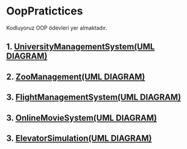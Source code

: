# OopPratictices
Kodluyoruz OOP ödevleri yer almaktadır.

## 1. <a href="https://github.com/serkanozsoz/OopPratictices/tree/master/UmlDiagrams/UniversityManagementSystem">UniversityManagementSystem(UML DIAGRAM)</a>
## 2. <a href="https://github.com/serkanozsoz/OopPratictices/tree/master/UmlDiagrams/ZooManagement">ZooManagement(UML DIAGRAM)</a>
## 3. <a href="https://github.com/serkanozsoz/OopPratictices/tree/master/UmlDiagrams/FlightManagementSystem">FlightManagementSystem(UML DIAGRAM)</a>
## 3. <a href="https://github.com/serkanozsoz/OopPratictices/tree/master/UmlDiagrams/OnlineMovieSystem">OnlineMovieSystem(UML DIAGRAM)</a>
## 3. <a href="https://github.com/serkanozsoz/OopPratictices/tree/master/UmlDiagrams/ElevatorSimulation">ElevatorSimulation(UML DIAGRAM)</a>
